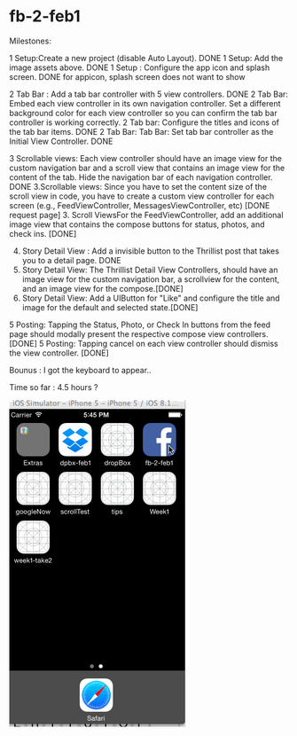 # fb-2-feb1


Milestones: 



1 Setup:Create a new project (disable Auto Layout). DONE
1 Setup: Add the image assets above. DONE
1 Setup : Configure the app icon and splash screen. DONE for appicon, splash screen does not want to show

2 Tab Bar : Add a tab bar controller with 5 view controllers. DONE
2 Tab Bar: Embed each view controller in its own navigation controller. Set a different background color for each view controller so you can confirm the tab bar controller is working correctly.
2 Tab bar: Configure the titles and icons of the tab bar items. DONE
2 Tab Bar: Tab Bar: Set tab bar controller as the Initial View Controller. DONE

3 Scrollable views: Each view controller should have an image view for the custom navigation bar 
and a scroll view that contains an image view for the content of the tab. 
Hide the navigation bar of each navigation controller. DONE
3.Scrollable views: Since you have to set the content size of the scroll view in code, you have to create a 
custom view controller for each screen (e.g., FeedViewController, MessagesViewController, etc) [DONE request page]
3. Scroll ViewsFor the FeedViewController, add an additional image view that contains 
the compose buttons for status, photos, and check ins. [DONE]


4. Story Detail View : Add a invisible button to the Thrillist post that takes you to a detail page. DONE
4. Story Detail View: The Thrillist Detail View Controllers, should have an image view for the custom navigation bar, 
a scrollview for the content, and an image view for the compose.[DONE]
4. Story Detail View: Add a UIButton for "Like" and configure the title and image for the default and selected state.[DONE]

5 Posting: Tapping the Status, Photo, or Check In buttons from the feed page should modally 
present the respective compose view controllers. [DONE]
5 Posting: Tapping cancel on each view controller should dismiss the view controller. [DONE]

Bounus : 
I got the keyboard to appear.. 

Time so far : 4.5 hours ? 




![Video Walkthrough](https://github.com/mayavenkatraman/fb-2-feb1/blob/master/fb-2-feb1/fb-feb2.gif)


